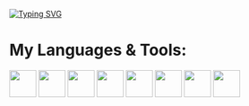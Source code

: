 [![Typing SVG](https://readme-typing-svg.demolab.com?font=Fira+Code&pause=1000&color=8272FF&width=435&lines=Hello+I'm+Leib+👋)](https://git.io/typing-svg)


# My Languages & Tools:
<img src="https://cdn.jsdelivr.net/gh/devicons/devicon/icons/html5/html5-original.svg" width="48" height="48" />
<img src="https://cdn.jsdelivr.net/gh/devicons/devicon/icons/css3/css3-original.svg" width="48" height="48" />
<img src="https://cdn.jsdelivr.net/gh/devicons/devicon/icons/javascript/javascript-original.svg" width="48" height="48" />
<img src="https://cdn.jsdelivr.net/gh/devicons/devicon/icons/typescript/typescript-original.svg" width="48" height="48" />
<img src="https://cdn.jsdelivr.net/gh/devicons/devicon/icons/react/react-original.svg" width="48" height="48" />
<img src="https://cdn.jsdelivr.net/gh/devicons/devicon/icons/fastapi/fastapi-original.svg" width="48" height="48" />
<img src="https://cdn.jsdelivr.net/gh/devicons/devicon/icons/firebase/firebase-plain.svg" width="48" height="48" />
<img src="https://cdn.jsdelivr.net/gh/devicons/devicon/icons/python/python-original.svg" width="48" height="48" />
